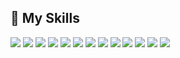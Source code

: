 ## 🧠 My Skills

<p align="left">
  <img src="https://img.shields.io/badge/Python-3776AB?style=for-the-badge&logo=python&logoColor=white"/>
  <img src="https://img.shields.io/badge/Pandas-150458?style=for-the-badge&logo=pandas&logoColor=white"/>
  <img src="https://img.shields.io/badge/NumPy-013243?style=for-the-badge&logo=numpy&logoColor=white"/>
  <img src="https://img.shields.io/badge/MySQL-4479A1?style=for-the-badge&logo=mysql&logoColor=white"/>
  <img src="https://img.shields.io/badge/PostgreSQL-4169E1?style=for-the-badge&logo=postgresql&logoColor=white"/>
  <img src="https://img.shields.io/badge/MongoDB-47A248?style=for-the-badge&logo=mongodb&logoColor=white"/>
  <img src="https://img.shields.io/badge/Matplotlib-11557C?style=for-the-badge&logo=python&logoColor=white"/>
  <img src="https://img.shields.io/badge/Seaborn-4B8BBE?style=for-the-badge&logo=python&logoColor=white"/>
  <img src="https://img.shields.io/badge/plotly-11557C?style=for-the-badge&logo=matplotlib&logoColor=white"/>
  <img src="https://img.shields.io/badge/scikit--learn-F7931E?style=for-the-badge&logo=scikitlearn&logoColor=white"/>
  <img src="https://img.shields.io/badge/Git-F05032?style=for-the-badge&logo=git&logoColor=white"/>
  <img src="https://img.shields.io/badge/Statistics-0A0A0A?style=for-the-badge&logo=R&logoColor=white"/>
  <img src="https://img.shields.io/badge/Math-000000?style=for-the-badge&logo=latex&logoColor=white"/>
</p>
